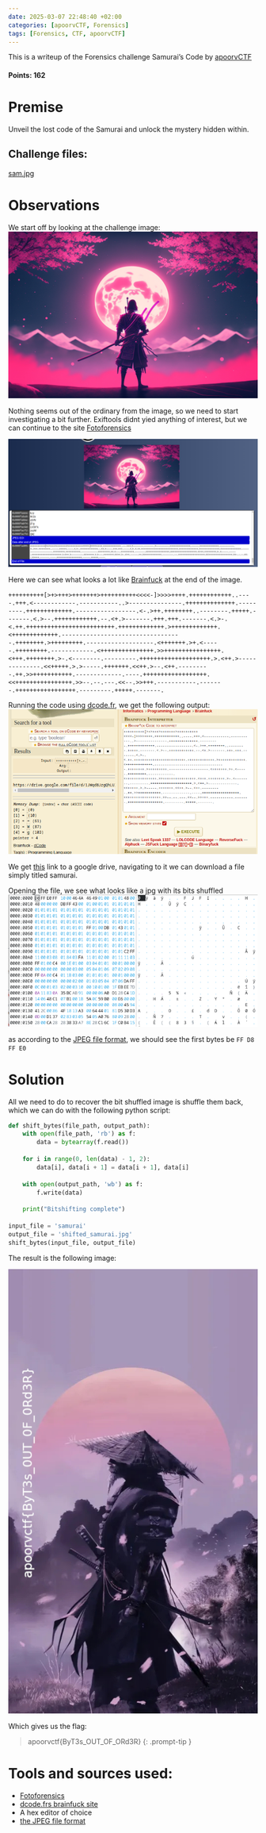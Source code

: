 ```yaml
---
date: 2025-03-07 22:48:40 +02:00
categories: [apoorvCTF, Forensics]
tags: [Forensics, CTF, apoorvCTF]
---
```


This is a writeup of the Forensics challenge Samurai’s Code by [apoorvCTF](https://apoorvctf.iiitkottayam.ac.in/) 
#### Points: 162
# Premise
Unveil the lost code of the Samurai and unlock the mystery hidden within.

## Challenge files:

[sam.jpg](https://github.com/CSYClubIIITK/CTF-Writeups/blob/main/ApoorvCTF-25-Writeups/Forensics/Samurai%E2%80%99s%20Code/files/sam.jpg)

# Observations
We start off by looking at the challenge image:
![challenge_img](/assets/images/apoorvCTF/samurai/sam.jpg)

Nothing seems out of the ordinary from the image, so we need to start investigating a bit further.
Exiftools didnt yied anything of interest, but we can continue to the site [Fotoforensics](https://fotoforensics.com/)

![fotoforensics](/assets/images/apoorvCTF/samurai/fotoforensics.png)

Here we can see what looks a lot like [Brainfuck](https://esolangs.org/wiki/Brainfuck) at the end of the image.

```Brainfuck
++++++++++[>+>+++>+++++++>++++++++++<<<<-]>>>>++++.++++++++++++..----.+++.<------------.-----------..>---------------.++++++++++++++.---------.+++++++++++++.-----------------.<-.>++.++++++++..--------.+++++.-------.<.>--.++++++++++++.--.<+.>-------.+++.+++.-------.<.>-.<.++.+++++++++++++++++++++++++.+++++++++++++.>+++++++++++++.<+++++++++++++.----------------------------------.++++++++.>+++++++++.-------------------.<+++++++.>+.<-----.+++++++++.------------.<+++++++++++++++.>>++++++++++++++++.<+++.++++++++.>-.<--------.---------.++++++++++++++++++++.>.<++.>--------------.<<+++++.>.>-----.+++++++.<<++.>--.<++.---------.++.>>+++++++++++.-------------.----.++++++++++++++++++.<<++++++++++++++++.>>--.--.---.<<--.>>+++.-----------.-------.+++++++++++++++++.---------.+++++.-------.
```

Running the code using [dcode.fr](https://www.dcode.fr/brainfuck-language), we get the following output:
![brainfuck_decode](/assets/images/apoorvCTF/samurai/brainfuck.png)

We get [this](https://drive.google.com/file/d/1JWqdBJzgQhLUI-xLTwLCWwYi2Ydk4W6-/view?usp=sharing) link to a google drive, navigating to it we can download a file simply titled samurai.

Opening the file, we see what looks like a jpg with its bits shuffled
![samurai_bytes](/assets/images/apoorvCTF/samurai/samurai_bytes.png)

as according to the [JPEG file format](https://en.wikipedia.org/wiki/JPEG_File_Interchange_Format#File_format_structure), we should see the first bytes be `FF D8 FF E0`

# Solution
All we need to do to recover the bit shuffled image is shuffle them back, which we can do with the following python script:

```python
def shift_bytes(file_path, output_path):
    with open(file_path, 'rb') as f:
        data = bytearray(f.read())

    for i in range(0, len(data) - 1, 2):
        data[i], data[i + 1] = data[i + 1], data[i]

    with open(output_path, 'wb') as f:
        f.write(data)

    print("Bitshifting complete")

input_file = 'samurai'
output_file = 'shifted_samurai.jpg'
shift_bytes(input_file, output_file)
```

The result is the following image:

![win_samurai](/assets/images/apoorvCTF/samurai/shifted_samurai.jpg)

Which gives us the flag:
> apoorvctf{ByT3s_OUT_OF_ORd3R}
{: .prompt-tip }


# Tools and sources used:
- [Fotoforensics](https://fotoforensics.com/)
- [dcode.frs brainfuck site](https://www.dcode.fr/brainfuck-language)
- A hex editor of choice
- [the JPEG file format](https://en.wikipedia.org/wiki/JPEG_File_Interchange_Format#File_format_structure)
